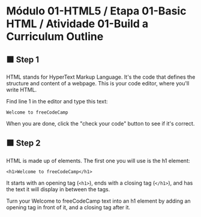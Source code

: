 # Módulo 01-HTML5 / Etapa 01-Basic HTML / Atividade 01-Build a Curriculum Outline

## 🟩 Step 1 

HTML stands for HyperText Markup Language. It's the code that defines the structure and content of a webpage. This is your code editor, where you'll write HTML.

Find line 1 in the editor and type this text:

```
Welcome to freeCodeCamp
```

When you are done, click the "check your code" button to see if it's correct.

## 🟩 Step 2

HTML is made up of elements. The first one you will use is the h1 element:

```
<h1>Welcome to freeCodeCamp</h1>
```

It starts with an opening tag (`<h1>`), ends with a closing tag (`</h1>`), and has the text it will display in between the tags.

Turn your Welcome to freeCodeCamp text into an h1 element by adding an opening tag in front of it, and a closing tag after it.